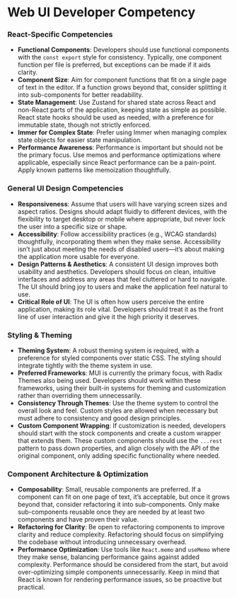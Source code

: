 # Web UI Developer Competency

### React-Specific Competencies

- **Functional Components**: Developers should use functional components with the `const export` style for consistency. Typically, one component function per file is preferred, but exceptions can be made if it aids clarity.
- **Component Size**: Aim for component functions that fit on a single page of text in the editor. If a function grows beyond that, consider splitting it into sub-components for better readability.
- **State Management**: Use Zustand for shared state across React and non-React parts of the application, keeping state as simple as possible. React state hooks should be used as needed, with a preference for immutable state, though not strictly enforced.
- **Immer for Complex State**: Prefer using Immer when managing complex state objects for easier state manipulation.
- **Performance Awareness**: Performance is important but should not be the primary focus. Use memos and performance optimizations where applicable, especially since React performance can be a pain-point. Apply known patterns like memoization thoughtfully.

### General UI Design Competencies

- **Responsiveness**: Assume that users will have varying screen sizes and aspect ratios. Designs should adapt fluidly to different devices, with the flexibility to target desktop or mobile where appropriate, but never lock the user into a specific size or shape.
- **Accessibility**: Follow accessibility practices (e.g., WCAG standards) thoughtfully, incorporating them when they make sense. Accessibility isn’t just about meeting the needs of disabled users—it’s about making the application more usable for everyone.
- **Design Patterns & Aesthetics**: A consistent UI design improves both usability and aesthetics. Developers should focus on clean, intuitive interfaces and address any areas that feel cluttered or hard to navigate. The UI should bring joy to users and make the application feel natural to use.
- **Critical Role of UI**: The UI is often how users perceive the entire application, making its role vital. Developers should treat it as the front line of user interaction and give it the high priority it deserves.

### Styling & Theming

- **Theming System**: A robust theming system is required, with a preference for styled components over static CSS. The styling should integrate tightly with the theme system in use.
- **Preferred Frameworks**: MUI is currently the primary focus, with Radix Themes also being used. Developers should work within these frameworks, using their built-in systems for theming and customization rather than overriding them unnecessarily.
- **Consistency Through Themes**: Use the theme system to control the overall look and feel. Custom styles are allowed when necessary but must adhere to consistency and good design principles.
- **Custom Component Wrapping**: If customization is needed, developers should start with the stock components and create a custom wrapper that extends them. These custom components should use the `...rest` pattern to pass down properties, and align closely with the API of the original component, only adding specific functionality where needed.

### Component Architecture & Optimization

- **Composability**: Small, reusable components are preferred. If a component can fit on one page of text, it’s acceptable, but once it grows beyond that, consider refactoring it into sub-components. Only make sub-components reusable once they are needed by at least two components and have proven their value.
- **Refactoring for Clarity**: Be open to refactoring components to improve clarity and reduce complexity. Refactoring should focus on simplifying the codebase without introducing unnecessary overhead.
- **Performance Optimization**: Use tools like `React.memo` and `useMemo` where they make sense, balancing performance gains against added complexity. Performance should be considered from the start, but avoid over-optimizing simple components unnecessarily. Keep in mind that React is known for rendering performance issues, so be proactive but practical.
